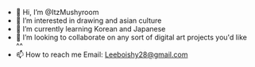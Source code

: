 - 👋 Hi, I’m @ItzMushyroom
- 👀 I’m interested in drawing and asian culture 
- 🌱 I’m currently learning Korean and Japanese 
- 💞️ I’m looking to collaborate on any sort of digital art projects you'd like ^^ 
- 📫 How to reach me Email: Leeboishy28@gmail.com 

<!---
ItzMushyroom/ItzMushyroom is a ✨ special ✨ repository because its `README.md` (this file) appears on your GitHub profile.
You can click the Preview link to take a look at your changes.
--->
